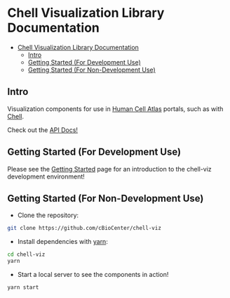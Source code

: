 # Chell Visualization Library Documentation

<!-- TOC -->

* [Chell Visualization Library Documentation](#chell-visualization-library-documentation)
  * [Intro](#intro)
  * [Getting Started (For Development Use)](#getting-started-for-development-use)
  * [Getting Started (For Non-Development Use)](#getting-started-for-non-development-use)

<!-- /TOC -->

## Intro

Visualization components for use in [Human Cell Atlas](https://www.humancellatlas.org/) portals, such as with [Chell](https://github.com/cBioCenter/chell).

Check out the [API Docs!](./api/index.html)

## Getting Started (For Development Use)

Please see the [Getting Started](./DEV_GETTING_STARTED.md) page for an introduction to the chell-viz development environment!

## Getting Started (For Non-Development Use)

* Clone the repository:

```sh
git clone https://github.com/cBioCenter/chell-viz
```

* Install dependencies with [yarn](https://yarnpkg.com/):

```sh
cd chell-viz
yarn
```

* Start a local server to see the components in action!

```sh
yarn start
```
